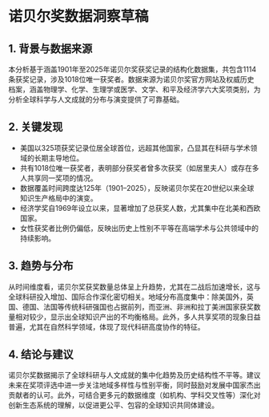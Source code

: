 # 诺贝尔奖数据洞察草稿

## 1. 背景与数据来源  
本分析基于涵盖1901年至2025年诺贝尔奖获奖记录的结构化数据集，共包含1114条获奖记录，涉及1018位唯一获奖者。数据来源为诺贝尔奖官方网站及权威历史档案，涵盖物理学、化学、生理学或医学、文学、和平及经济学六大奖项类别，为分析全球科学与人文成就的分布与演变提供了可靠基础。

## 2. 关键发现  
- 美国以325项获奖记录位居全球首位，远超其他国家，凸显其在科研与学术领域的长期主导地位。  
- 共有1018位唯一获奖者，表明部分获奖者曾多次获奖（如居里夫人）或存在多人共享同一奖项的情况。  
- 数据覆盖时间跨度达125年（1901–2025），反映诺贝尔奖在20世纪以来全球知识生产格局中的演变。  
- 经济学奖自1969年设立以来，显著增加了总获奖人数，尤其集中在北美和西欧国家。  
- 女性获奖者比例仍偏低，反映出历史上性别不平等在高端学术与公共领域中的持续影响。  

## 3. 趋势与分布  
从时间维度看，诺贝尔奖获奖数量总体呈上升趋势，尤其在二战后加速增长，这与全球科研投入增加、国际合作深化密切相关。地域分布高度集中：除美国外，英国、德国、法国等传统科研强国也占据前列，而亚洲、非洲和拉丁美洲国家获奖数量相对较少，显示出全球知识产出的不均衡格局。此外，多人共享奖项的现象日益普遍，尤其在自然科学领域，体现了现代科研高度协作的特征。

## 4. 结论与建议  
诺贝尔奖数据揭示了全球科研与人文成就的集中化趋势及历史结构性不平等。建议未来在奖项评选中进一步关注地域多样性与性别平衡，同时鼓励对发展中国家杰出贡献者的认可。此外，可结合更多元的数据维度（如机构、学科交叉性等）深化对创新生态系统的理解，以促进更公平、包容的全球知识共同体建设。